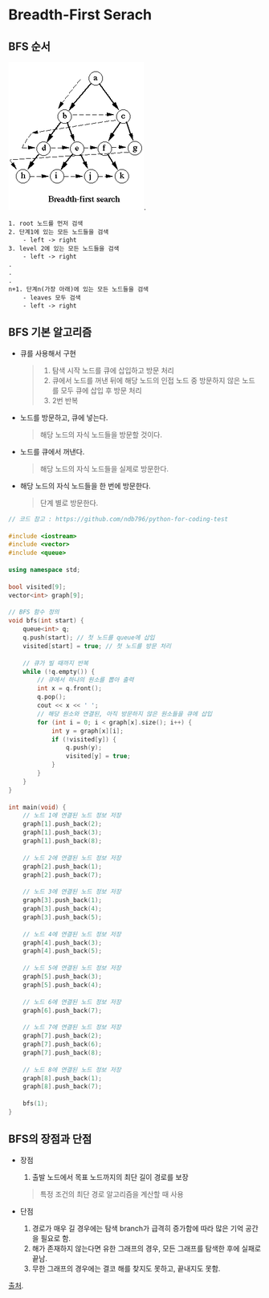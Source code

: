 # Breadth-First Serach

## BFS 순서
   ![BFS.png](/Theory/Image/BFS.png).

    1. root 노드를 먼저 검색
    2. 단계1에 있는 모든 노드들을 검색
        - left -> right 
    3. level 2에 있는 모든 노드들을 검색
        - left -> right 
    .
    .
    .
    n+1. 단계n(가장 아래)에 있는 모든 노드들을 검색
        - leaves 모두 검색
        - left -> right   
  


## BFS 기본 알고리즘

- 큐를 사용해서 구현
  
    > 1. 탐색 시작 노드를 큐에 삽입하고 방문 처리
    > 2. 큐에서 노드를 꺼낸 뒤에 해당 노드의 인접 노드 중 방문하지 않은 노드를 모두 큐에 삽입 후 방문 처리
    > 3. 2번 반복

- 노드를 방문하고, 큐에 넣는다.
    > 해당 노드의 자식 노드들을 방문할 것이다.
- 노드를 큐에서 꺼낸다.
    > 해당 노드의 자식 노드들을 실제로 방문한다.
- 해당 노드의 자식 노드들을 한 번에 방문한다.
    > 단계 별로 방문한다.

```cpp
// 코드 참고 : https://github.com/ndb796/python-for-coding-test

#include <iostream>
#include <vector>
#include <queue>

using namespace std;

bool visited[9];
vector<int> graph[9];

// BFS 함수 정의
void bfs(int start) {
    queue<int> q;
    q.push(start); // 첫 노드를 queue에 삽입
    visited[start] = true; // 첫 노드를 방문 처리

    // 큐가 빌 때까지 반복
    while (!q.empty()) {
        // 큐에서 하나의 원소를 뽑아 출력
        int x = q.front();
        q.pop();
        cout << x << ' ';
        // 해당 원소와 연결된, 아직 방문하지 않은 원소들을 큐에 삽입
        for (int i = 0; i < graph[x].size(); i++) {
            int y = graph[x][i];
            if (!visited[y]) {
                q.push(y);
                visited[y] = true;
            }
        }
    }
}

int main(void) {
    // 노드 1에 연결된 노드 정보 저장 
    graph[1].push_back(2);
    graph[1].push_back(3);
    graph[1].push_back(8);

    // 노드 2에 연결된 노드 정보 저장 
    graph[2].push_back(1);
    graph[2].push_back(7);

    // 노드 3에 연결된 노드 정보 저장 
    graph[3].push_back(1);
    graph[3].push_back(4);
    graph[3].push_back(5);

    // 노드 4에 연결된 노드 정보 저장 
    graph[4].push_back(3);
    graph[4].push_back(5);

    // 노드 5에 연결된 노드 정보 저장 
    graph[5].push_back(3);
    graph[5].push_back(4);

    // 노드 6에 연결된 노드 정보 저장 
    graph[6].push_back(7);

    // 노드 7에 연결된 노드 정보 저장 
    graph[7].push_back(2);
    graph[7].push_back(6);
    graph[7].push_back(8);

    // 노드 8에 연결된 노드 정보 저장 
    graph[8].push_back(1);
    graph[8].push_back(7);

    bfs(1);
}
```


## BFS의 장점과 단점

- 장점
  
    1. 출발 노드에서 목표 노드까지의 최단 길이 경로를 보장
    > 특정 조건의 최단 경로 알고리즘을 계산할 때 사용

- 단점
  
    1. 경로가 매우 길 경우에는 탐색 branch가 급격히 증가함에 따라 많은 기억 공간을 필요로 함.
    2. 해가 존재하지 않는다면 유한 그래프의 경우, 모든 그래프를 탐색한 후에 실패로 끝남.
    3. 무한 그래프의 경우에는 결코 해를 찾지도 못하고, 끝내지도 못함.



[출처](https://better-tomorrow.tistory.com/entry/DFS-BFS-%EC%9D%B4%ED%95%B4%ED%95%98%EA%B8%B0).
